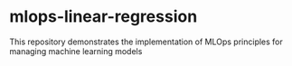 # mlops-linear-regression
This repository demonstrates the implementation of MLOps principles for managing machine learning models
